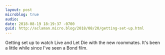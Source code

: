 ```yaml
---
layout: post
microblog: true
audio: 
date: 2018-08-19 18:19:37 -0700
guid: http://aclaman.micro.blog/2018/08/20/getting-set-up.html
---
```

Getting set up to watch Live and Let Die with the new roommates. It's been a little while since I've seen a Bond film.
